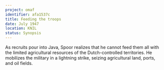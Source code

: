```yaml
---
project: omaf
identifier: afa1537c
title: Feeding the troops
date: July 1947
location: KNIL
status: Synopsis
---
```


As recruits pour into Java, Spoor realizes that he cannot feed them
all with the limited agricultural resources of the Dutch-controlled
territories. He mobilizes the military in a lightning strike,
seizing agricultural land, ports, and oil fields.